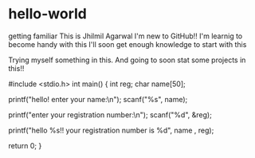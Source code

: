 # hello-world
getting familiar
This is Jhilmil Agarwal
I'm new to GitHub!!
I'm learnig to become handy with this 
I'll soon get enough knowledge to start with this 

Trying myself something in this.
And going to soon stat some projects in this!!

#include <stdio.h>
int main()
{
int reg;
char name[50];

printf("hello! enter your name:\n");
scanf("%s", name);

printf("enter your registration number:\n");
scanf("%d", &reg);

printf("hello %s!! your registration number is %d", name , reg);

return 0;
}
